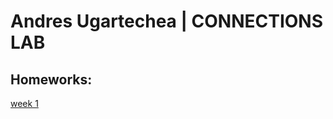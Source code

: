 # Andres Ugartechea | CONNECTIONS LAB

## Homeworks:
[week 1](https://andresugartechea.github.io/ConnectionsLab/homework/week1/)
